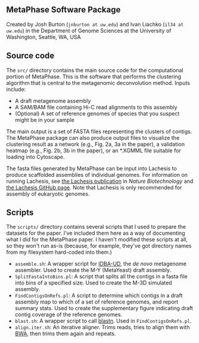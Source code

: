 ## MetaPhase Software Package

Created by Josh Burton (`jnburton at uw.edu`) and Ivan Liachko (`il34 at uw.edu`) in the Department of Genome Sciences at the University of Washington, Seattle, WA, USA


## Source code

The `src/` directory contains the main source code for the computational portion of MetaPhase.  This is the software that performs the clustering algorithm that is central to the metagenomic deconvolution method.  Inputs include:

* A draft metagenome assembly
* A SAM/BAM file containing Hi-C read alignments to this assembly
* (Optional) A set of reference genomes of species that you suspect might be in your sample

The main output is a set of FASTA files representing the clusters of contigs.  The MetaPhase package can also produce output files to visualize the clustering result as a network (e.g., Fig. 2a, 3a in the paper), a validation heatmap (e.g., Fig. 2b, 3b in the paper), or an *.XGMML file suitable for loading into Cytoscape.

The fasta files generated by MetaPhase can be input into Lachesis to produce scaffolded assemblies of individual genomes.  For information on running Lachesis, see [the Lachesis publication](http://dx.doi.org/10.1038/nbt.2727) in *Nature Biotechnology* and [the Lachesis GitHub page](https://github.com/shendurelab/Lachesis).  Note that Lachesis is only recommended for assembly of eukaryotic genomes.


## Scripts

The `scripts/` directory contains several scripts that I used to prepare the datasets for the paper.  I've included them here as a way of documenting what I did for the MetaPhase paper.  I haven't modified these scripts at all, so they won't run as-is (because, for example, they've got directory names from my filesystem hard-coded into them.)

- `assemble.sh`: A wrapper script for [IDBA-UD](http://i.cs.hku.hk/~alse/hkubrg/projects/idba_ud/index.html), the _de novo_ metagenome assembler.  Used to create the M-Y (MetaYeast) draft assembly.
- `SplitFastaIntoBins.pl`: A script that splits all the contigs in a fasta file into bins of a specified size.  Used to create the M-3D simulated assembly.
- `FindContigsOnRefs.pl`: A script to determine which contigs in a draft assembly map to which of a set of reference genomes, and report summary stats.  Used to create the supplementary figure indicating draft contig coverage of the reference genomes.
- `blast.sh`: A wrapper script to call [blastn](http://blast.ncbi.nlm.nih.gov/Blast.cgi).  Used in `FindContigsOnRefs.pl`.
- `align.iter.sh`: An iterative aligner.  Trims reads, tries to align them with [BWA](http://bio-bwa.sourceforge.net/), then trims them again and repeats.

